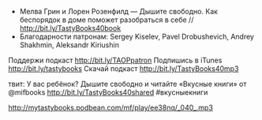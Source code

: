 
+ Мелва Грин и Лорен Розенфилд — Дышите свободно. Как беспорядок в доме поможет разобраться в себе // http://bit.ly/TastyBooks40book
+ Благодарности патронам: Sergey Kiselev, Pavel Drobushevich, Andrey Shakhmin, Aleksandr Kiriushin

Поддержи подкаст http://bit.ly/TAOPpatron
Подпишись в iTunes http://bit.ly/tastybooks
Скачай подкаст http://bit.ly/TastyBooks40mp3

твит:
У вас ребёнок? Дышите свободно и читайте «Вкусные книги» от @mifbooks http://bit.ly/TastyBooks40shared #вкусныекниги

http://mytastybooks.podbean.com/mf/play/ee38nq/_040_.mp3